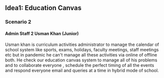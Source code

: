 
## Idea1: Education Canvas
### Scenario 2
#### Admin Staff 2 Usman Khan (Junior)

Usman khan is curriculum activities administrator to manage the calendar of school system like sports, exams, holidays, faculty meetings, staff meetings etc but in pandemic he can't manage all these activities via online of offline both. He check our education canvas system to manage all of his problems and to collaborate everyone , schedule the perfect timing of all the events and respond everyone email and queries at a time in hybrid mode of school.
